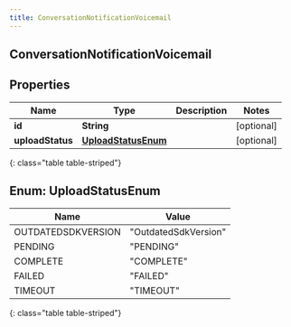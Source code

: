 ```yaml
---
title: ConversationNotificationVoicemail
---
```

## ConversationNotificationVoicemail


## Properties

| Name | Type | Description | Notes |
| ------------ | ------------- | ------------- | ------------- |
| **id** | **String** |  |  [optional] |
| **uploadStatus** | [**UploadStatusEnum**](#UploadStatusEnum) |  |  [optional] |
{: class="table table-striped"}


<a name="UploadStatusEnum"></a>

## Enum: UploadStatusEnum

| Name | Value |
| ---- | ----- |
| OUTDATEDSDKVERSION | &quot;OutdatedSdkVersion&quot; |
| PENDING | &quot;PENDING&quot; |
| COMPLETE | &quot;COMPLETE&quot; |
| FAILED | &quot;FAILED&quot; |
| TIMEOUT | &quot;TIMEOUT&quot; |
{: class="table table-striped"}



